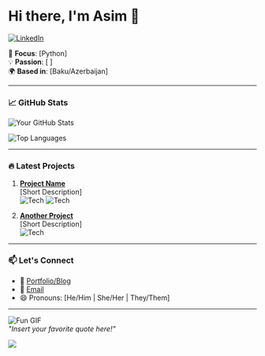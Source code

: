 # Hi there, I'm Asim 👋  

[![LinkedIn](https://img.shields.io/badge/LinkedIn-0077B5?style=flat&logo=linkedin&logoColor=white)](https://linkedin.com/in/7aim)

🎯 **Focus**: [Python]  
💡 **Passion**: [ ]  
🌍 **Based in**: [Baku/Azerbaijan]  

---

### 📈 GitHub Stats  
![Your GitHub Stats](https://github-readme-stats.vercel.app/api?username=yourusername&show_icons=true&theme=radical&hide_border=true)

![Top Languages](https://github-readme-stats.vercel.app/api/top-langs/?username=yourusername&layout=compact&theme=radical&hide_border=true)

---

### 🔥 Latest Projects  
1. **[Project Name](https://github.com/yourusername/project-repo)**  
   [Short Description]  
   ![Tech](https://img.shields.io/badge/-TypeScript-3178C6?style=flat&logo=typescript&logoColor=white)
   ![Tech](https://img.shields.io/badge/-Node.js-339933?style=flat&logo=node.js&logoColor=white)

2. **[Another Project](https://github.com/yourusername/another-repo)**  
   [Short Description]  
   ![Tech](https://img.shields.io/badge/-Python-3776AB?style=flat&logo=python&logoColor=white)

---

### 📫 Let's Connect  
- 💼 [Portfolio/Blog](https://yourportfolio.com)  
- 📧 [Email](mailto:youremail@example.com)  
- 😄 Pronouns: [He/Him | She/Her | They/Them]  

---

![Fun GIF](https://media.giphy.com/media/your-gif-link.gif)  
*"Insert your favorite quote here!"*
              
![](https://github.com/7aim/Python-Documents/blob/aim71/giphy.gif?raw=true)

